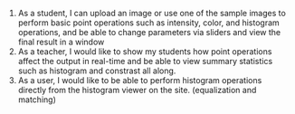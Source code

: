 1. As a student, I can upload an image or use one of the sample images to perform basic point operations such as intensity, color, and histogram operations, and be able to change parameters via sliders and view the final result in a window
2. As a teacher, I would like to show my students how point operations affect the output in real-time and be able to view summary statistics such as histogram and constrast all along.
3. As a user, I would like to be able to perform histogram operations directly from the histogram viewer on the site. (equalization and matching)